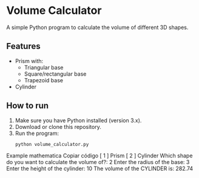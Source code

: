 # Volume Calculator

A simple Python program to calculate the volume of different 3D shapes.

## Features
- Prism with:
  - Triangular base
  - Square/rectangular base
  - Trapezoid base
- Cylinder

## How to run
1. Make sure you have Python installed (version 3.x).
2. Download or clone this repository.
3. Run the program:
   ```bash
   python volume_calculator.py
Example
mathematica
Copiar código
[ 1 ] Prism
[ 2 ] Cylinder
Which shape do you want to calculate the volume of?: 2
Enter the radius of the base: 3
Enter the height of the cylinder: 10
The volume of the CYLINDER is: 282.74

